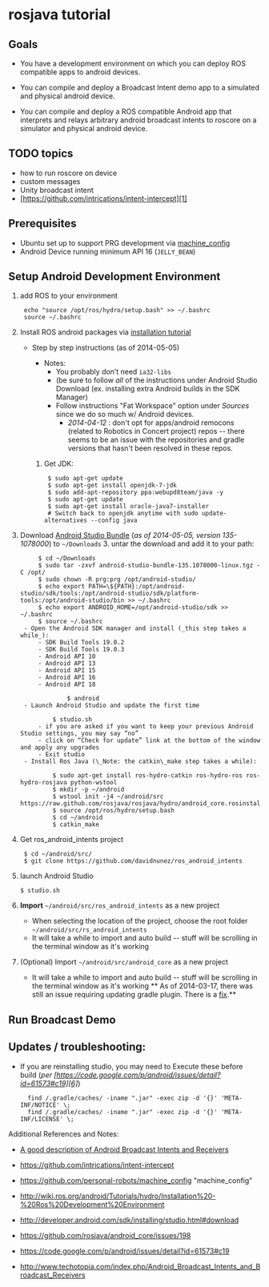 # rosjava tutorial

## Goals

- You have a development environment on which you can deploy ROS compatible apps to android devices.

- You can compile and deploy a Broadcast Intent demo app to a simulated and physical android device.

- You can compile and deploy a ROS compatible Android app that interprets and relays arbitrary android broadcast intents to roscore on a simulator and physical android device.

## TODO topics 
- how to run roscore on device
- custom messages
- Unity broadcast intent
- [https://github.com/intrications/intent-intercept][1]

## Prerequisites
- Ubuntu set up to support PRG development via [machine\_config][2]
- Android Device running minimum API 16 (`JELLY_BEAN`)

## Setup Android Development Environment
1. add ROS to your environment

		echo "source /opt/ros/hydro/setup.bash" >> ~/.bashrc
		source ~/.bashrc

1. Install ROS android packages via [installation tutorial][3]
	- Step by step instructions (as of 2014-05-05)
		- Notes:
			- You probably don’t need `ia32-libs`
			- (be sure to follow _all_ of the instructions under Android Studio Download (ex. installing extra Android builds in the SDK Manager) 
			- Follow instructions "Fat Workspace" option under _Sources_ since we do so much w/ Android devices.
				- _2014-04-12_ : don't opt for apps/android remocons (related to Robotics in Concert project) repos -- there seems to be an issue with the repositories and gradle versions that hasn't been resolved in these repos.

		1. Get JDK:

				$ sudo apt-get update
				$ sudo apt-get install openjdk-7-jdk
				$ sudo add-apt-repository ppa:webupd8team/java -y
				$ sudo apt-get update
				$ sudo apt-get install oracle-java7-installer
				# Switch back to openjdk anytime with sudo update-alternatives --config java

2. Download [Android Studio Bundle][4] (_as of 2014-05-05, version 135-1078000_) to `~/Downloads`
	3. untar the download and add it to your path:

			$ cd ~/Downloads
			$ sudo tar -zxvf android-studio-bundle-135.1078000-linux.tgz -C /opt/
			$ sudo chown -R prg:prg /opt/android-studio/
			$ echo export PATH=\${PATH}:/opt/android-studio/sdk/tools:/opt/android-studio/sdk/platform-tools:/opt/android-studio/bin >> ~/.bashrc
			$ echo export ANDROID_HOME=/opt/android-studio/sdk >> ~/.bashrc
			$ source ~/.bashrc
		- Open the Android SDK manager and install (_this step takes a while_):
			- SDK Build Tools 19.0.2
			- SDK Build Tools 19.0.3
			- Android API 10
			- Android API 13
			- Android API 15
			- Android API 16
			- Android API 18

					$ android
		- Launch Android Studio and update the first time

				$ studio.sh
			- if you are asked if you want to keep your previous Android Studio settings, you may say “no”
			- click on “Check for update” link at the bottom of the window and apply any upgrades
			- Exit studio
		- Install Ros Java (\_Note: the catkin\_make step takes a while):

				$ sudo apt-get install ros-hydro-catkin ros-hydro-ros ros-hydro-rosjava python-wstool
				$ mkdir -p ~/android
				$ wstool init -j4 ~/android/src https://raw.github.com/rosjava/rosjava/hydro/android_core.rosinstall
				$ source /opt/ros/hydro/setup.bash
				$ cd ~/android
				$ catkin_make
3. Get ros\_android\_intents project

		$ cd ~/android/src/
		$ git clone https://github.com/davidnunez/ros_android_intents
 4. launch Android Studio

		$ studio.sh
4. **Import** `~/android/src/ros_android_intents` as a new project
	- When selecting the location of the project, choose the root folder `~/android/src/rs_android_intents`
	- It will take a while to import and auto build -- stuff will be scrolling in the terminal window as it's working

3. (Optional) Import `~/android/src/android_core` as a new project
	- It will take a while to import and auto build -- stuff will be scrolling in the terminal window as it's working
	** As of 2014-03-17, there was still an issue requiring updating gradle plugin. There is a [fix][5].**

## Run Broadcast Demo

## Updates / troubleshooting:


- If you are reinstalling studio, you may need to Execute these before build (_per [https://code.google.com/p/android/issues/detail?id=61573#c19][6]_)

		find /.gradle/caches/ -iname ".jar" -exec zip -d '{}' 'META-INF/NOTICE' \;
		find /.gradle/caches/ -iname ".jar" -exec zip -d '{}' 'META-INF/LICENSE' \;


Additional References and Notes:

- [A good description of Android Broadcast Intents and Receivers][7]

- https://github.com/intrications/intent-intercept
- https://github.com/personal-robots/machine_config "machine_config"
- http://wiki.ros.org/android/Tutorials/hydro/Installation%20-%20Ros%20Development%20Environment
- http://developer.android.com/sdk/installing/studio.html#download
- https://github.com/rosjava/android_core/issues/198
- https://code.google.com/p/android/issues/detail?id=61573#c19
- http://www.techotopia.com/index.php/Android_Broadcast_Intents_and_Broadcast_Receivers

[1]:	https://github.com/intrications/intent-intercept
[2]:	https://github.com/personal-robots/machine_config "machine_config"
[3]:	http://wiki.ros.org/android/Tutorials/hydro/Installation%20-%20Ros%20Development%20Environment
[4]:	http://developer.android.com/sdk/installing/studio.html#download
[5]:	https://github.com/rosjava/android_core/issues/198
[6]:	https://code.google.com/p/android/issues/detail?id=61573#c19
[7]:	http://www.techotopia.com/index.php/Android_Broadcast_Intents_and_Broadcast_Receivers
